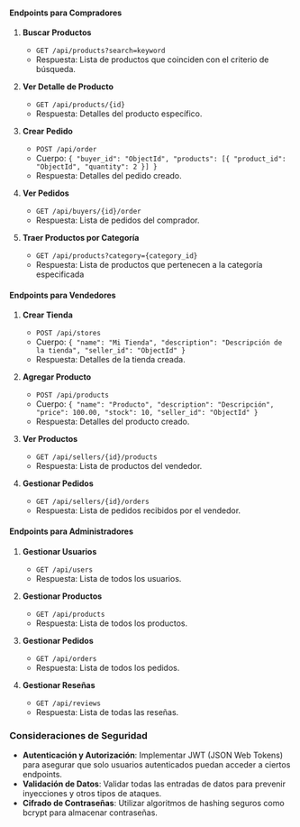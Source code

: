 
#### Endpoints para Compradores

1. **Buscar Productos**
    - `GET /api/products?search=keyword`
    - Respuesta: Lista de productos que coinciden con el criterio de búsqueda.
    
2. **Ver Detalle de Producto**
    - `GET /api/products/{id}`
    - Respuesta: Detalles del producto específico.
    
3. **Crear Pedido**
    - `POST /api/order`
    - Cuerpo: `{ "buyer_id": "ObjectId", "products": [{ "product_id": "ObjectId", "quantity": 2 }] }`
    - Respuesta: Detalles del pedido creado.
    
4. **Ver Pedidos**
    - `GET /api/buyers/{id}/order`
    - Respuesta: Lista de pedidos del comprador.

5. **Traer Productos por Categoría**

	- `GET /api/products?category={category_id}`
	- Respuesta: Lista de productos que pertenecen a la categoría especificada


#### Endpoints para Vendedores

1. **Crear Tienda**
    - `POST /api/stores`
    - Cuerpo: `{ "name": "Mi Tienda", "description": "Descripción de la tienda", "seller_id": "ObjectId" }`
    - Respuesta: Detalles de la tienda creada.
    
2. **Agregar Producto**
    - `POST /api/products`
    - Cuerpo: `{ "name": "Producto", "description": "Descripción", "price": 100.00, "stock": 10, "seller_id": "ObjectId" }`
    - Respuesta: Detalles del producto creado.
    
3. **Ver Productos**
    - `GET /api/sellers/{id}/products`
    - Respuesta: Lista de productos del vendedor.
    
4. **Gestionar Pedidos**
    - `GET /api/sellers/{id}/orders`
    - Respuesta: Lista de pedidos recibidos por el vendedor.

#### Endpoints para Administradores

1. **Gestionar Usuarios**
    - `GET /api/users`
    - Respuesta: Lista de todos los usuarios.
    
1. **Gestionar Productos**
    - `GET /api/products`
    - Respuesta: Lista de todos los productos.

1. **Gestionar Pedidos**
    - `GET /api/orders`
    - Respuesta: Lista de todos los pedidos.
    
1. **Gestionar Reseñas**
    - `GET /api/reviews`
    - Respuesta: Lista de todas las reseñas.

### Consideraciones de Seguridad

- **Autenticación y Autorización**: Implementar JWT (JSON Web Tokens) para asegurar que solo usuarios autenticados puedan acceder a ciertos endpoints.
- **Validación de Datos**: Validar todas las entradas de datos para prevenir inyecciones y otros tipos de ataques.
- **Cifrado de Contraseñas**: Utilizar algoritmos de hashing seguros como bcrypt para almacenar contraseñas.